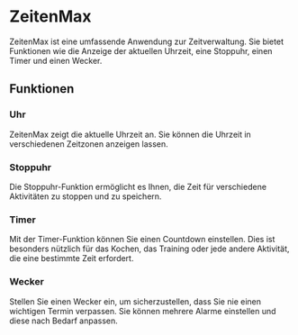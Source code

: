 # ZeitenMax

ZeitenMax ist eine umfassende Anwendung zur Zeitverwaltung. Sie bietet Funktionen wie die Anzeige der aktuellen Uhrzeit, eine Stoppuhr, einen Timer und einen Wecker.

## Funktionen

### Uhr

ZeitenMax zeigt die aktuelle Uhrzeit an. Sie können die Uhrzeit in verschiedenen Zeitzonen anzeigen lassen.

### Stoppuhr

Die Stoppuhr-Funktion ermöglicht es Ihnen, die Zeit für verschiedene Aktivitäten zu stoppen und zu speichern.

### Timer

Mit der Timer-Funktion können Sie einen Countdown einstellen. Dies ist besonders nützlich für das Kochen, das Training oder jede andere Aktivität, die eine bestimmte Zeit erfordert.

### Wecker

Stellen Sie einen Wecker ein, um sicherzustellen, dass Sie nie einen wichtigen Termin verpassen. Sie können mehrere Alarme einstellen und diese nach Bedarf anpassen.
